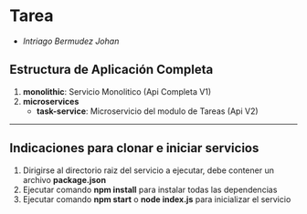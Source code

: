 # Tarea
  - _Intriago Bermudez Johan_

## Estructura de Aplicación Completa

1. **monolithic**: Servicio Monolitico (Api Completa V1)
1. **microservices**
   - **task-service**: Microservicio del modulo de Tareas (Api V2)

---

## Indicaciones para clonar e iniciar servicios

1. Dirigirse al directorio raiz del servicio a ejecutar, debe contener un archivo **package.json**
1. Ejecutar comando **npm install** para instalar todas las dependencias
1. Ejecutar comando **npm start** o **node index.js** para inicializar el servicio
